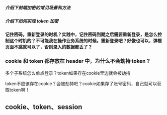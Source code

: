 ##### 介绍下前端加密的常见场景和方法

##### 介绍下如何实现 token 加密

#### 记住密码，重新登录的时机？实践中，记住密码到期之后需要重新登录，是怎么控制这个时机的？不可能我在操作业务系统的时候，重新登录吧？好像也可以，弹框页面不跳就可以了，否则录入的数据都丢了？

### cookie 和 token 都存放在 header 中，为什么不会劫持 token？



多个子系统怎么单点登录？token如果存在cookie里边就会被劫持





token不应该存在cookie？会被劫持吧？cookie如果存了账号密码，自己就可以获取token啊！



## cookie、token、session








































